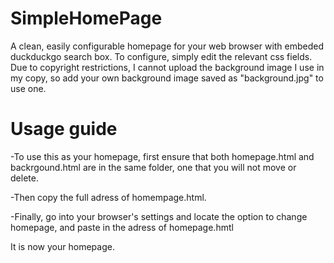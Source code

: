 # SimpleHomePage
A clean, easily configurable homepage for your web browser with embeded duckduckgo search box.
To configure, simply edit the relevant css fields.
Due to copyright restrictions, I cannot upload the background image I use in my copy, so add your own background image saved as "background.jpg" to use one.

# Usage guide
-To use this as your homepage, first ensure that both homepage.html and backrgound.html are in the same folder, one that you will not move or delete.

-Then copy the full adress of homempage.html.

-Finally, go into your browser's settings and locate the option to change homepage, and paste in the adress of homepage.hmtl

It is now your homepage.
